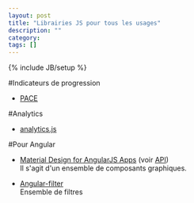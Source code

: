 ```yaml
---
layout: post
title: "Librairies JS pour tous les usages"
description: ""
category: 
tags: []
---
```

{% include JB/setup %}

#Indicateurs de progression

  - [PACE](http://github.hubspot.com/pace/docs/welcome/)

  
#Analytics

  - [analytics.js](https://segment.io/docs/libraries/analytics.js/)  


#Pour Angular

  - [Material Design for AngularJS Apps](https://github.com/angular/material) (voir [API](https://material.angularjs.org/#/))  
Il s'agit d'un ensemble de composants graphiques.

  - [Angular-filter](https://github.com/a8m/angular-filter)  
Ensemble de filtres